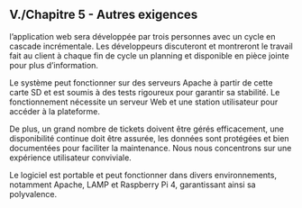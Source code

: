 ## V./Chapitre 5 - Autres exigences
l’application web sera développée par trois personnes avec un cycle en cascade incrémentale. Les développeurs discuteront et montreront le travail fait au client à chaque fin de cycle un planning et disponible en pièce jointe pour plus d’information.

Le système peut fonctionner sur des serveurs Apache à partir de cette carte SD et est soumis à des tests rigoureux pour garantir sa stabilité. Le fonctionnement nécessite un serveur Web et une station utilisateur pour accéder à la plateforme.

De plus, un grand nombre de tickets doivent être gérés efficacement, une disponibilité continue doit être assurée, les données sont protégées et bien documentées pour faciliter la maintenance. Nous nous concentrons sur une expérience utilisateur conviviale.

Le logiciel est portable et peut fonctionner dans divers environnements, notamment Apache, LAMP et Raspberry Pi 4, garantissant ainsi sa polyvalence.
